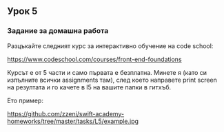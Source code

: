 ## Урок 5

### Задание за домашна работа

Разцъкайте следният курс за интерактивно обучение на code school:

https://www.codeschool.com/courses/front-end-foundations

Курсът е от 5 части и само първата е безплатна. Минете я (като си изпълните всички assignments там), след което направете print screen на резултата и го качете в l5 на вашите папки в гитхъб.

Ето пример:

https://github.com/zzeni/swift-academy-homeworks/tree/master/tasks/L5/example.jpg
